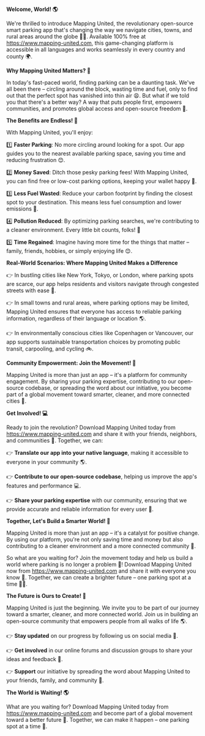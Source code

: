 **Welcome, World! 🌎**

We're thrilled to introduce Mapping United, the revolutionary open-source smart parking app that's changing the way we navigate cities, towns, and rural areas around the globe 🚗👥. Available 100% free at https://www.mapping-united.com, this game-changing platform is accessible in all languages and works seamlessly in every country and county 🌍.

**Why Mapping United Matters? 🤔**

In today's fast-paced world, finding parking can be a daunting task. We've all been there – circling around the block, wasting time and fuel, only to find out that the perfect spot has vanished into thin air 😩. But what if we told you that there's a better way? A way that puts people first, empowers communities, and promotes global access and open-source freedom 🌟.

**The Benefits are Endless! 💸**

With Mapping United, you'll enjoy:

1️⃣ **Faster Parking**: No more circling around looking for a spot. Our app guides you to the nearest available parking space, saving you time and reducing frustration 😊.

2️⃣ **Money Saved**: Ditch those pesky parking fees! With Mapping United, you can find free or low-cost parking options, keeping your wallet happy 💸.

3️⃣ **Less Fuel Wasted**: Reduce your carbon footprint by finding the closest spot to your destination. This means less fuel consumption and lower emissions 🌿.

4️⃣ **Pollution Reduced**: By optimizing parking searches, we're contributing to a cleaner environment. Every little bit counts, folks! 🌸

5️⃣ **Time Regained**: Imagine having more time for the things that matter – family, friends, hobbies, or simply enjoying life 😊.

**Real-World Scenarios: Where Mapping United Makes a Difference**

👉 In bustling cities like New York, Tokyo, or London, where parking spots are scarce, our app helps residents and visitors navigate through congested streets with ease 🚗.

👉 In small towns and rural areas, where parking options may be limited, Mapping United ensures that everyone has access to reliable parking information, regardless of their language or location 🌎.

👉 In environmentally conscious cities like Copenhagen or Vancouver, our app supports sustainable transportation choices by promoting public transit, carpooling, and cycling 🚲.

**Community Empowerment: Join the Movement! 🤝**

Mapping United is more than just an app – it's a platform for community engagement. By sharing your parking expertise, contributing to our open-source codebase, or spreading the word about our initiative, you become part of a global movement toward smarter, cleaner, and more connected cities 🌟.

**Get Involved! 💻**

Ready to join the revolution? Download Mapping United today from https://www.mapping-united.com and share it with your friends, neighbors, and communities 📲. Together, we can:

👉 **Translate our app into your native language**, making it accessible to everyone in your community 🌎.

👉 **Contribute to our open-source codebase**, helping us improve the app's features and performance 💻.

👉 **Share your parking expertise** with our community, ensuring that we provide accurate and reliable information for every user 🤝.

**Together, Let's Build a Smarter World! 🌟**

Mapping United is more than just an app – it's a catalyst for positive change. By using our platform, you're not only saving time and money but also contributing to a cleaner environment and a more connected community 💚.

So what are you waiting for? Join the movement today and help us build a world where parking is no longer a problem 🌟! Download Mapping United now from https://www.mapping-united.com and share it with everyone you know 📲. Together, we can create a brighter future – one parking spot at a time 🚗💖.

**The Future is Ours to Create! 🌈**

Mapping United is just the beginning. We invite you to be part of our journey toward a smarter, cleaner, and more connected world. Join us in building an open-source community that empowers people from all walks of life 🌎.

👉 **Stay updated** on our progress by following us on social media 📱.

👉 **Get involved** in our online forums and discussion groups to share your ideas and feedback 💬.

👉 **Support** our initiative by spreading the word about Mapping United to your friends, family, and community 🌟.

**The World is Waiting! 🌎**

What are you waiting for? Download Mapping United today from https://www.mapping-united.com and become part of a global movement toward a better future 🚀. Together, we can make it happen – one parking spot at a time 💖.